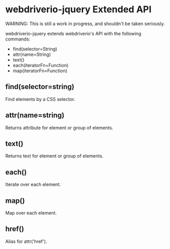 # webdriverio-jquery Extended API

WARNING: This is still a work in progress, and shouldn't be taken seriously.

webdriverio-jquery extends webdriverio's API with the following commands:

* find(selector=String)
* attr(name=String)
* text()
* each(iteratorFn=Function)
* map(iteratorFn=Function)

## find(selector=string)

Find elements by a CSS selector.

## attr(name=string)

Returns attribute for element or group of elements.

## text()

Returns text for element or group of elements.

## each()

Iterate over each element.

## map()

Map over each element.

## href()

Alias for attr('href').

